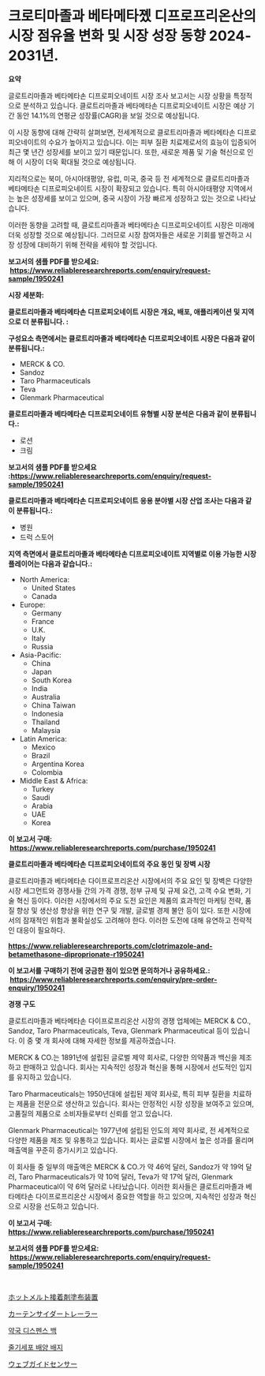 <p><h1>크로티마졸과 베타메타졨 디프로프리온산의 시장 점유율 변화 및 시장 성장 동향 2024-2031년.</h1></p><p><strong>요약</strong></p>
<p><p>글로트리마졸과 베타메타손 디프로피오네이트 시장 조사 보고서는 시장 상황을 특정적으로 분석하고 있습니다. 클로트리마졸과 베타메타손 디프로피오네이트 시장은 예상 기간 동안 14.1%의 연평균 성장률(CAGR)을 보일 것으로 예상됩니다.</p><p>이 시장 동향에 대해 간략히 살펴보면, 전세계적으로 클로트리마졸과 베타메타손 디프로피오네이트의 수요가 높아지고 있습니다. 이는 피부 질환 치료제로서의 효능이 입증되어 최근 몇 년간 성장세를 보이고 있기 때문입니다. 또한, 새로운 제품 및 기술 혁신으로 인해 이 시장이 더욱 확대될 것으로 예상됩니다.</p><p>지리적으로는 북미, 아시아태평양, 유럽, 미국, 중국 등 전 세계적으로 클로트리마졸과 베타메타손 디프로피오네이트 시장이 확장되고 있습니다. 특히 아시아태평양 지역에서는 높은 성장세를 보이고 있으며, 중국 시장이 가장 빠르게 성장하고 있는 것으로 나타났습니다.</p><p>이러한 동향을 고려할 때, 클로트리마졸과 베타메타손 디프로피오네이트 시장은 미래에 더욱 성장할 것으로 예상됩니다. 그러므로 시장 참여자들은 새로운 기회를 발견하고 시장 성장에 대비하기 위해 전략을 세워야 할 것입니다.</p></p>
<p><strong>보고서의 샘플 PDF를 받으세요: &nbsp;<a href="https://www.reliableresearchreports.com/enquiry/request-sample/1950241">https://www.reliableresearchreports.com/enquiry/request-sample/1950241</a></strong></p>
<p><strong>시장 세분화:</strong></p>
<p><strong> 클로트리마졸과 베타메타손 디프로피오네이트 시장은 개요, 배포, 애플리케이션 및 지역으로 더 분류됩니다. :</strong></p>
<p><strong>구성요소 측면에서는 클로트리마졸과 베타메타손 디프로피오네이트 시장은 다음과 같이 분류됩니다.:</strong></p>
<p><ul><li>MERCK & CO.</li><li>Sandoz</li><li>Taro Pharmaceuticals</li><li>Teva</li><li>Glenmark Pharmaceutical</li></ul></p>
<p><strong> 클로트리마졸과 베타메타손 디프로피오네이트 유형별 시장 분석은 다음과 같이 분류됩니다.:</strong></p>
<p><ul><li>로션</li><li>크림</li></ul></p>
<p><strong>보고서의 샘플 PDF를 받으세요 :<a href="https://www.reliableresearchreports.com/enquiry/request-sample/1950241">https://www.reliableresearchreports.com/enquiry/request-sample/1950241</a></strong></p>
<p><strong> 클로트리마졸과 베타메타손 디프로피오네이트 응용 분야별 시장 산업 조사는 다음과 같이 분류됩니다.:</strong></p>
<p><ul><li>병원</li><li>드럭 스토어</li></ul></p>
<p><strong>지역 측면에서 클로트리마졸과 베타메타손 디프로피오네이트 지역별로 이용 가능한 시장 플레이어는 다음과 같습니다.:</strong></p>
<p><ul>
    <li>
        North America:
        <ul>
            <li>United States</li>
            <li>Canada</li>
        </ul>
    </li>
    <li>
        Europe:
        <ul>
            <li>Germany</li>
            <li>France</li>
            <li>U.K.</li>
            <li>Italy</li>
            <li>Russia</li>
        </ul>
    </li>
    <li>
        Asia-Pacific:
        <ul>
            <li>China</li>
            <li>Japan</li>
            <li>South Korea</li>
            <li>India</li>
            <li>Australia</li>
            <li>China Taiwan</li>
            <li>Indonesia</li>
            <li>Thailand</li>
            <li>Malaysia</li>
        </ul>
    </li>
    <li>
        Latin America:
        <ul>
            <li>Mexico</li>
            <li>Brazil</li>
            <li>Argentina Korea</li>
            <li>Colombia</li>
        </ul>
    </li>
    <li>
        Middle East & Africa:
        <ul>
            <li>Turkey</li>
            <li>Saudi</li>
            <li>Arabia</li>
            <li>UAE</li>
            <li>Korea</li>
        </ul>
    </li>
    </ul></p>
<p><strong>이 보고서 구매: &nbsp;<a href="https://www.reliableresearchreports.com/purchase/1950241">https://www.reliableresearchreports.com/purchase/1950241</a></strong></p>
<p><strong>클로트리마졸과 베타메타손 디프로피오네이트의 주요 동인 및 장벽 시장</strong></p>
<p><p>클로트리마졸과 베타메타손 다이프로프리온산 시장에서의 주요 요인 및 장벽은 다양한 시장 세그먼트와 경쟁사들 간의 가격 경쟁, 정부 규제 및 규제 요건, 고객 수요 변화, 기술 혁신 등이다. 이러한 시장에서의 주요 도전 요인은 제품의 효과적인 마케팅 전략, 품질 향상 및 생산성 향상을 위한 연구 및 개발, 글로벌 경제 불안 등이 있다. 또한 시장에서의 잠재적인 위험과 불확실성도 고려해야 한다. 이러한 도전에 대해 유연하고 전략적인 대응이 필요하다.</p></p>
<p><strong><a href="https://www.reliableresearchreports.com/clotrimazole-and-betamethasone-diproprionate-r1950241">https://www.reliableresearchreports.com/clotrimazole-and-betamethasone-diproprionate-r1950241</a></strong></p>
<p><strong>이 보고서를 구매하기 전에 궁금한 점이 있으면 문의하거나 공유하세요.: &nbsp;<a href="https://www.reliableresearchreports.com/enquiry/pre-order-enquiry/1950241">https://www.reliableresearchreports.com/enquiry/pre-order-enquiry/1950241</a></strong></p>
<p><strong>경쟁 구도</strong></p>
<p><p>클로트리마졸과 베타메타손 다이프로프리온산 시장의 경쟁 업체에는 MERCK & CO., Sandoz, Taro Pharmaceuticals, Teva, Glenmark Pharmaceutical 등이 있습니다. 이 중 몇 개 회사에 대해 자세한 정보를 제공하겠습니다.</p><p>MERCK & CO.는 1891년에 설립된 글로벌 제약 회사로, 다양한 의약품과 백신을 제조하고 판매하고 있습니다. 회사는 지속적인 성장과 혁신을 통해 시장에서 선도적인 입지를 유지하고 있습니다.</p><p>Taro Pharmaceuticals는 1950년대에 설립된 제약 회사로, 특히 피부 질환을 치료하는 제품을 전문으로 생산하고 있습니다. 회사는 안정적인 시장 성장을 보여주고 있으며, 고품질의 제품으로 소비자들로부터 신뢰를 얻고 있습니다.</p><p>Glenmark Pharmaceutical는 1977년에 설립된 인도의 제약 회사로, 전 세계적으로 다양한 제품을 제조 및 유통하고 있습니다. 회사는 글로벌 시장에서 높은 성과를 올리며 매출액을 꾸준히 증가시키고 있습니다.</p><p>이 회사들 중 일부의 매출액은 MERCK & CO.가 약 46억 달러, Sandoz가 약 19억 달러, Taro Pharmaceuticals가 약 10억 달러, Teva가 약 17억 달러, Glenmark Pharmaceutical이 약 6억 달러로 나타났습니다. 이러한 회사들은 클로트리마졸과 베타메타손 다이프로프리온산 시장에서 중요한 역할을 하고 있으며, 지속적인 성장과 혁신으로 시장을 선도하고 있습니다.</p></p>
<p><strong>이 보고서 구매: &nbsp; <a href="https://www.reliableresearchreports.com/purchase/1950241">https://www.reliableresearchreports.com/purchase/1950241</a></strong></p>
<p><strong>보고서의 샘플 PDF를 받으세요: &nbsp;<a href="https://www.reliableresearchreports.com/enquiry/request-sample/1950241">https://www.reliableresearchreports.com/enquiry/request-sample/1950241</a></strong><strong></strong></p>
<p>&nbsp;</p>
<p><p><a href="https://github.com/KaydenJohns1964/Market-Research-Report-List-1/blob/main/803817225174.md">ホットメルト接着剤塗布装置</a></p><p><a href="https://medium.com/@camilcosta76856/%E3%82%AB%E3%83%BC%E3%83%86%E3%83%B3%E3%82%B5%E3%82%A4%E3%83%80%E3%83%BC%E3%83%88%E3%83%AC%E3%83%BC%E3%83%A9%E3%83%BC%E5%B8%82%E5%A0%B4-2031%E5%B9%B4%E3%81%BE%E3%81%A7%E3%81%AE%E6%88%90%E5%8A%9F%E3%81%99%E3%82%8B%E3%83%93%E3%82%B8%E3%83%8D%E3%82%B9%E6%88%A6%E7%95%A5%E3%81%AE%E9%8D%B5%E3%82%92%E4%BA%88%E6%B8%AC-60888099b7f5">カーテンサイダートレーラー</a></p><p><a href="https://medium.com/@desmondmraz12023/%EC%95%BD%EA%B5%AD-%EB%B6%84%EB%B0%B0%EC%9A%A9-%EB%B4%89%EC%A7%80-%EC%8B%9C%EC%9E%A5%EC%9D%80-%EC%8B%9C%EC%9E%A5-%EC%A0%90%EC%9C%A0%EC%9C%A8-%EA%B7%9C%EB%AA%A8-%EB%B0%8F-2031%EB%85%84%EA%B9%8C%EC%A7%80-%EC%98%88%EC%83%81-%EC%98%88%EC%B8%A1%EC%97%90-%EC%B4%88%EC%A0%90%EC%9D%84-%EB%A7%9E%EC%B6%A5%EB%8B%88%EB%8B%A4-9ba840c51649">약국 디스펜스 백</a></p><p><a href="https://medium.com/@jeremysnyder277/%EC%A4%84%EA%B8%B0-%EC%84%B8%ED%8F%AC-%EB%B0%B0%EC%96%91-%EB%A7%A4%EC%B2%B4-%EC%8B%9C%EC%9E%A5-%EA%B7%9C%EB%AA%A8%EC%99%80-%EC%8B%9C%EC%9E%A5-%EB%8F%99%ED%96%A5-%EC%99%84%EC%A0%84%ED%95%9C-%EC%82%B0%EC%97%85-%EA%B0%9C%EC%9A%94-2024%EB%85%84%EB%B6%80%ED%84%B0-2031%EB%85%84%EA%B9%8C%EC%A7%80-e715e5abbe4a">줄기세포 배양 배지</a></p><p><a href="https://medium.com/@lewis15david/%E6%AC%A1%E3%81%AE%E6%96%87%E7%AB%A0%E3%82%92%E6%97%A5%E6%9C%AC%E8%AA%9E%E3%81%AB%E7%BF%BB%E8%A8%B3%E3%81%97%E3%81%BE%E3%81%99-2024%E5%B9%B4%E3%81%8B%E3%82%892031%E5%B9%B4%E3%81%BE%E3%81%A7%E3%81%AE%E6%9C%9F%E9%96%93%E3%81%AB%E4%BA%88%E6%B8%AC%E3%81%95%E3%82%8C%E3%82%8Bweb%E3%82%AC%E3%82%A4%E3%83%87%E3%82%A3%E3%83%B3%E3%82%B0%E3%82%BB%E3%83%B3%E3%82%B5%E3%83%BC%E5%B8%82%E5%A0%B4%E3%81%AE%E5%88%86%E6%9E%90%E3%81%A8%E3%82%B5%E3%82%A4%E3%82%BA-4488d5c9e978">ウェブガイドセンサー</a></p></p>